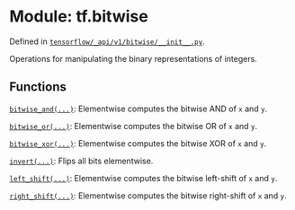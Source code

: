 <div itemscope itemtype="http://developers.google.com/ReferenceObject">
<meta itemprop="name" content="tf.bitwise" />
<meta itemprop="path" content="Stable" />
</div>

# Module: tf.bitwise



Defined in [`tensorflow/_api/v1/bitwise/__init__.py`](/code/stable/tensorflow/_api/v1/bitwise/__init__.py).

Operations for manipulating the binary representations of integers.

## Functions

[`bitwise_and(...)`](../tf/bitwise/bitwise_and.md): Elementwise computes the bitwise AND of `x` and `y`.

[`bitwise_or(...)`](../tf/bitwise/bitwise_or.md): Elementwise computes the bitwise OR of `x` and `y`.

[`bitwise_xor(...)`](../tf/bitwise/bitwise_xor.md): Elementwise computes the bitwise XOR of `x` and `y`.

[`invert(...)`](../tf/bitwise/invert.md): Flips all bits elementwise.

[`left_shift(...)`](../tf/bitwise/left_shift.md): Elementwise computes the bitwise left-shift of `x` and `y`.

[`right_shift(...)`](../tf/bitwise/right_shift.md): Elementwise computes the bitwise right-shift of `x` and `y`.


